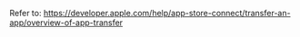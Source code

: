 
Refer to:
https://developer.apple.com/help/app-store-connect/transfer-an-app/overview-of-app-transfer